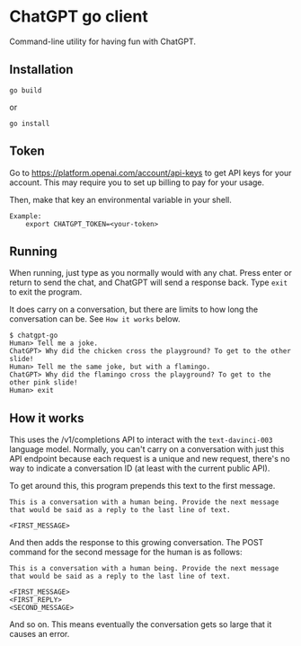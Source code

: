 # ChatGPT go client

Command-line utility for having fun with ChatGPT. 

## Installation

```
go build
```

or 

```
go install
```

## Token

Go to https://platform.openai.com/account/api-keys to get API keys for your account. This may require you to set up billing to pay for your usage.

Then, make that key an environmental variable in your shell.

```
Example:
    export CHATGPT_TOKEN=<your-token>
```

## Running

When running, just type as you normally would with any chat. Press enter or return to send the chat, and ChatGPT will send a response back. Type `exit` to exit the program.

It does carry on a conversation, but there are limits to how long the conversation can be. See `How it works` below.

```
$ chatgpt-go                     
Human> Tell me a joke.
ChatGPT> Why did the chicken cross the playground? To get to the other slide!
Human> Tell me the same joke, but with a flamingo.
ChatGPT> Why did the flamingo cross the playground? To get to the other pink slide!
Human> exit
```


## How it works

This uses the /v1/completions API to interact with the `text-davinci-003` language model. Normally, you can't carry on a conversation with just this API endpoint because each request is a unique and new request, there's no way to indicate a conversation ID (at least with the current public API).

To get around this, this program prepends this text to the first message.

```
This is a conversation with a human being. Provide the next message that would be said as a reply to the last line of text.

<FIRST_MESSAGE>
```

And then adds the response to this growing conversation. The POST command for the second message for the human is as follows:

```
This is a conversation with a human being. Provide the next message that would be said as a reply to the last line of text.

<FIRST_MESSAGE>
<FIRST_REPLY>
<SECOND_MESSAGE>
```

And so on. This means eventually the conversation gets so large that it causes an error.